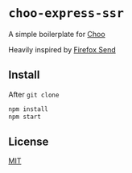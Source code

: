 # `choo-express-ssr`

A simple boilerplate for [Choo](https://github.com/choojs/choo)

Heavily inspired by [Firefox Send](https://github.com/mozilla/send)

## Install

After `git clone`

```bash
npm install
npm start
```

## License

[MIT](https://poyu.mit-license.org)
